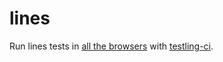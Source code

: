 # lines

Run lines tests in [all the browsers](http://browserling.com/browsers.json)
with [testling-ci](http://ci.testling.com).
